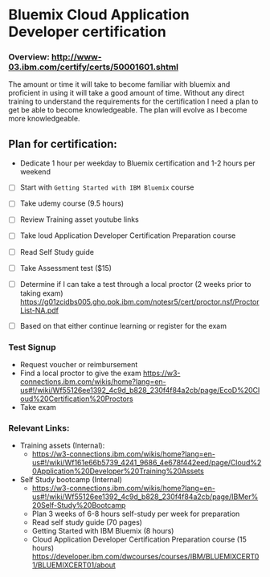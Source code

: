 # Bluemix Cloud Application Developer certification

### Overview: http://www-03.ibm.com/certify/certs/50001601.shtml

The amount or time it will take to become familiar with bluemix and proficient in using it will take a good amount of time. Without any direct training to understand the requirements for the certification I need a plan to get be able to become knowledgeable. The plan will evolve as I become more knowledgeable.

## Plan for certification:
- Dedicate 1 hour per weekday to Bluemix certification and 1-2 hours per weekend
- [ ] Start with `Getting Started with IBM Bluemix` course
- [ ] Take udemy course (9.5 hours)
- [ ] Review Training asset youtube links
- [ ] Take loud Application Developer Certification Preparation course
- [ ] Read Self Study guide
- [ ] Take Assessment test ($15)
- [ ] Determine if I can take a test through a local proctor (2 weeks prior to taking exam) https://g01zcidbs005.gho.pok.ibm.com/notesr5/cert/proctor.nsf/ProctorList-NA.pdf
- [ ] Based on that either continue learning or register for the exam


### Test Signup
- Request voucher or reimbursement
- Find a local proctor to give the exam https://w3-connections.ibm.com/wikis/home?lang=en-us#!/wiki/Wf55126ee1392_4c9d_b828_230f4f84a2cb/page/EcoD%20Cloud%20Certification%20Proctors
- Take exam

### Relevant Links:
- Training assets (Internal):
  - https://w3-connections.ibm.com/wikis/home?lang=en-us#!/wiki/Wf161e66b5739_4241_9686_4e678f442eed/page/Cloud%20Application%20Developer%20Training%20Assets
- Self Study bootcamp (Internal)
  - https://w3-connections.ibm.com/wikis/home?lang=en-us#!/wiki/Wf55126ee1392_4c9d_b828_230f4f84a2cb/page/IBMer%20Self-Study%20Bootcamp
  - Plan 3 weeks of 6-8 hours self-study per week for preparation
  - Read self study guide (70 pages)
  - Getting Started with IBM Bluemix (8 hours)
  - Cloud Application Developer Certification Preparation course (15 hours) https://developer.ibm.com/dwcourses/courses/IBM/BLUEMIXCERT01/BLUEMIXCERT01/about
